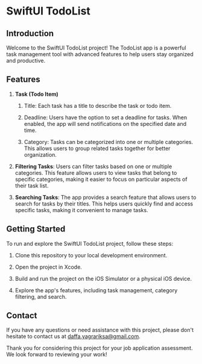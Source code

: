 # SwiftUI TodoList

## Introduction

Welcome to the SwiftUI TodoList project! The TodoList app is a powerful task management tool with advanced features to help users stay organized and productive.

## Features
1. **Task (Todo Item)**

   1. Title: Each task has a title to describe the task or todo item.

   2. Deadline: Users have the option to set a deadline for tasks. When enabled, the app will send notifications on the specified date and time.

   3. Category: Tasks can be categorized into one or multiple categories. This allows users to group related tasks together for better organization.

2. **Filtering Tasks**: Users can filter tasks based on one or multiple categories. This feature allows users to view tasks that belong to specific categories, making it easier to focus on particular aspects of their task list.

3. **Searching Tasks**: The app provides a search feature that allows users to search for tasks by their titles. This helps users quickly find and access specific tasks, making it convenient to manage tasks.

## Getting Started

To run and explore the SwiftUI TodoList project, follow these steps:

1. Clone this repository to your local development environment. 

2. Open the project in Xcode.

3. Build and run the project on the iOS Simulator or a physical iOS device.

4. Explore the app's features, including task management, category filtering, and search.

## Contact

If you have any questions or need assistance with this project, please don't hesitate to contact us at [daffa.yagrariksa@gmail.com](mailto:daffa.yagrariksa@gmail.com).

Thank you for considering this project for your job application assessment. We look forward to reviewing your work!